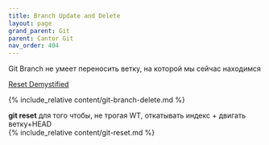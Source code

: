 ```yaml
---
title: Branch Update and Delete
layout: page
grand_parent: Git
parent: Cantor Git
nav_order: 404
---
```

Git Branch не умеет переносить ветку, на которой мы сейчас находимся  

[Reset Demystified](https://git-scm.com/book/en/v2/Git-Tools-Reset-Demystified)  

{% include_relative content/git-branch-delete.md %}

**git reset** для того чтобы, не трогая WT, откатывать индекс + двигать ветку+HEAD  
{% include_relative content/git-reset.md %}